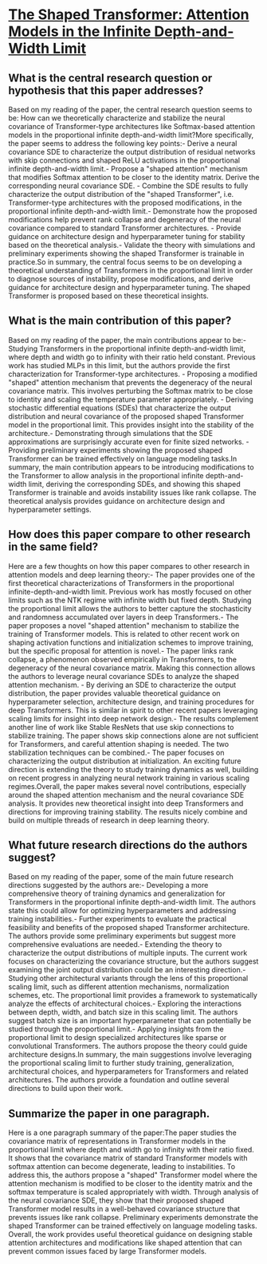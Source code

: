 # [The Shaped Transformer: Attention Models in the Infinite Depth-and-Width   Limit](https://arxiv.org/abs/2306.17759)

## What is the central research question or hypothesis that this paper addresses?

Based on my reading of the paper, the central research question seems to be: How can we theoretically characterize and stabilize the neural covariance of Transformer-type architectures like Softmax-based attention models in the proportional infinite depth-and-width limit?More specifically, the paper seems to address the following key points:- Derive a neural covariance SDE to characterize the output distribution of residual networks with skip connections and shaped ReLU activations in the proportional infinite depth-and-width limit.- Propose a "shaped attention" mechanism that modifies Softmax attention to be closer to the identity matrix. Derive the corresponding neural covariance SDE.  - Combine the SDE results to fully characterize the output distribution of the "shaped Transformer", i.e. Transformer-type architectures with the proposed modifications, in the proportional infinite depth-and-width limit.- Demonstrate how the proposed modifications help prevent rank collapse and degeneracy of the neural covariance compared to standard Transformer architectures. - Provide guidance on architecture design and hyperparameter tuning for stability based on the theoretical analysis.- Validate the theory with simulations and preliminary experiments showing the shaped Transformer is trainable in practice.So in summary, the central focus seems to be on developing a theoretical understanding of Transformers in the proportional limit in order to diagnose sources of instability, propose modifications, and derive guidance for architecture design and hyperparameter tuning. The shaped Transformer is proposed based on these theoretical insights.


## What is the main contribution of this paper?

Based on my reading of the paper, the main contributions appear to be:- Studying Transformers in the proportional infinite depth-and-width limit, where depth and width go to infinity with their ratio held constant. Previous work has studied MLPs in this limit, but the authors provide the first characterization for Transformer-type architectures. - Proposing a modified "shaped" attention mechanism that prevents the degeneracy of the neural covariance matrix. This involves perturbing the Softmax matrix to be close to identity and scaling the temperature parameter appropriately. - Deriving stochastic differential equations (SDEs) that characterize the output distribution and neural covariance of the proposed shaped Transformer model in the proportional limit. This provides insight into the stability of the architecture.- Demonstrating through simulations that the SDE approximations are surprisingly accurate even for finite sized networks. - Providing preliminary experiments showing the proposed shaped Transformer can be trained effectively on language modeling tasks.In summary, the main contribution appears to be introducing modifications to the Transformer to allow analysis in the proportional infinite depth-and-width limit, deriving the corresponding SDEs, and showing this shaped Transformer is trainable and avoids instability issues like rank collapse. The theoretical analysis provides guidance on architecture design and hyperparameter settings.


## How does this paper compare to other research in the same field?

Here are a few thoughts on how this paper compares to other research in attention models and deep learning theory:- The paper provides one of the first theoretical characterizations of Transformers in the proportional infinite-depth-and-width limit. Previous work has mostly focused on other limits such as the NTK regime with infinite width but fixed depth. Studying the proportional limit allows the authors to better capture the stochasticity and randomness accumulated over layers in deep Transformers.- The paper proposes a novel "shaped attention" mechanism to stabilize the training of Transformer models. This is related to other recent work on shaping activation functions and initialization schemes to improve training, but the specific proposal for attention is novel.- The paper links rank collapse, a phenomenon observed empirically in Transformers, to the degeneracy of the neural covariance matrix. Making this connection allows the authors to leverage neural covariance SDEs to analyze the shaped attention mechanism. - By deriving an SDE to characterize the output distribution, the paper provides valuable theoretical guidance on hyperparameter selection, architecture design, and training procedures for deep Transformers. This is similar in spirit to other recent papers leveraging scaling limits for insight into deep network design.- The results complement another line of work like Stable ResNets that use skip connections to stabilize training. The paper shows skip connections alone are not sufficient for Transformers, and careful attention shaping is needed. The two stabilization techniques can be combined.- The paper focuses on characterizing the output distribution at initialization. An exciting future direction is extending the theory to study training dynamics as well, building on recent progress in analyzing neural network training in various scaling regimes.Overall, the paper makes several novel contributions, especially around the shaped attention mechanism and the neural covariance SDE analysis. It provides new theoretical insight into deep Transformers and directions for improving training stability. The results nicely combine and build on multiple threads of research in deep learning theory.


## What future research directions do the authors suggest?

Based on my reading of the paper, some of the main future research directions suggested by the authors are:- Developing a more comprehensive theory of training dynamics and generalization for Transformers in the proportional infinite depth-and-width limit. The authors state this could allow for optimizing hyperparameters and addressing training instabilities.- Further experiments to evaluate the practical feasibility and benefits of the proposed shaped Transformer architecture. The authors provide some preliminary experiments but suggest more comprehensive evaluations are needed.- Extending the theory to characterize the output distributions of multiple inputs. The current work focuses on characterizing the covariance structure, but the authors suggest examining the joint output distribution could be an interesting direction.- Studying other architectural variants through the lens of this proportional scaling limit, such as different attention mechanisms, normalization schemes, etc. The proportional limit provides a framework to systematically analyze the effects of architectural choices.- Exploring the interactions between depth, width, and batch size in this scaling limit. The authors suggest batch size is an important hyperparameter that can potentially be studied through the proportional limit.- Applying insights from the proportional limit to design specialized architectures like sparse or convolutional Transformers. The authors propose the theory could guide architecture designs.In summary, the main suggestions involve leveraging the proportional scaling limit to further study training, generalization, architectural choices, and hyperparameters for Transformers and related architectures. The authors provide a foundation and outline several directions to build upon their work.


## Summarize the paper in one paragraph.

Here is a one paragraph summary of the paper:The paper studies the covariance matrix of representations in Transformer models in the proportional limit where depth and width go to infinity with their ratio fixed. It shows that the covariance matrix of standard Transformer models with softmax attention can become degenerate, leading to instabilities. To address this, the authors propose a "shaped" Transformer model where the attention mechanism is modified to be closer to the identity matrix and the softmax temperature is scaled appropriately with width. Through analysis of the neural covariance SDE, they show that their proposed shaped Transformer model results in a well-behaved covariance structure that prevents issues like rank collapse. Preliminary experiments demonstrate the shaped Transformer can be trained effectively on language modeling tasks. Overall, the work provides useful theoretical guidance on designing stable attention architectures and modifications like shaped attention that can prevent common issues faced by large Transformer models.

